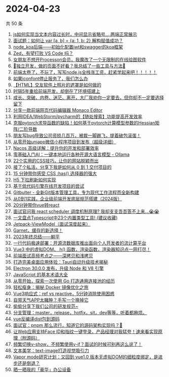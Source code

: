 # 2024-04-23

共 50 条

<!-- BEGIN JUEJIN -->
<!-- 最后更新时间 2024-04-23 00:01:24 +0800 -->
1. [js如何实现当文本内容过长时，中间显示省略号...,两端正常展示](https://juejin.cn/post/7329967013923962895)
1. [面试题：如何让 var [a, b] = {a: 1, b: 2} 解构赋值成功？](https://juejin.cn/post/7346512120639340607)
1. [node_koa后端——初始化配置jwt和swagger的koa框架](https://juejin.cn/post/7346959888008020002)
1. [Zed，有望打败 VS Code 吗？](https://juejin.cn/post/7359469421742473225)
1. [女朋友不想开Processon会员，我魔改了一个无限制的在线绘图软件](https://juejin.cn/post/7352090806453567500)
1. [🚀独立开发，做的页面不好看？我总结了一些工具与方法🚀](https://juejin.cn/post/7359854125912227894)
1. [前端太卷了，不玩了，写写node.js全栈涨工资，赶紧学起来吧！！！！！](https://juejin.cn/post/7343138637971734569)
1. [如果iconfont停止服务了，我们怎么办](https://juejin.cn/post/7340197367515578378)
1. [【HTML】交友软件上照片的遮罩是如何做的](https://juejin.cn/post/7333986476030935050)
1. [时隔5年重拾前端开发，却倒在了环境搭建上](https://juejin.cn/post/7327599804325052431)
1. [成长、突破、内卷、迷茫、离开，大厂我劝你一定要去，但你却不一定要选择留下](https://juejin.cn/post/7344970198619406377)
1. [分享一款前端网页代码编辑器 Monaco Editor](https://juejin.cn/post/7329353489678680103)
1. [利用IDEA/WebStorm/pycharm的【随处搜索】功能提高开发效率](https://juejin.cn/post/7346013730976825354)
1. [克服pytorch求导函数的缺陷！如何基于pytorch计算模型参数的Hessian矩阵/二阶导数](https://juejin.cn/post/7190655879140605989)
1. [朋友写bug导致公司资损几百万，被裁一脚踢飞，提着破包滚蛋！](https://juejin.cn/post/7359743113198157834)
1. [从零开始uniapp微信小程序项目到发布（超级详细）](https://juejin.cn/post/7248835844659839033)
1. [Nacos 高级详解：提升你的开发和部署效率](https://juejin.cn/post/7322733301668495375)
1. [零基础入门AI：一键本地运行各种开源大语言模型 - Ollama](https://juejin.cn/post/7340197367515414538)
1. [22个实用的CSS技巧，让你的网站脱颖而出](https://juejin.cn/post/7266745788536356879)
1. [接了个私活，分享下我是如何从 0 到 1 交付项目的](https://juejin.cn/post/7359764922727333939)
1. [15 分钟带你感受 CSS :has() 选择器的强大](https://juejin.cn/post/7349360925185802251)
1. [H5 下拉刷新如何实现](https://juejin.cn/post/7340836136208859174)
1. [基于低代码引擎在线开发项目的尝试](https://juejin.cn/post/7340172161627947071)
1. [Gitbulter - 全新Git版本管理工具，专为现代工作流程而全新构建](https://juejin.cn/post/7342787949250494498)
1. [从0到1实践，企业级前端开发底层规范搭建（2024版） ](https://juejin.cn/post/7345277549335642112)
1. [20分钟带你vue转react](https://juejin.cn/post/7359821247675596835)
1. [面试官问我 react scheduler 调度机制原理? 我却支支吾吾答不上来...😭😭](https://juejin.cn/post/7331135154209308687)
1. [一文盘点Typescript中23个内置类型工具! (建议收藏)](https://juejin.cn/post/7341669201009655845)
1. [Jetpack-ViewModel（面试深度起来）](https://juejin.cn/post/7344571269555126335)
1. [Garnet，缓存的新选择！](https://juejin.cn/post/7356044171244159002)
1. [2023年终总结——躺平](https://juejin.cn/post/7332479370802511881)
1. [一行代码极速部署：开源流数据库推出面向个人开发者的流计算平台](https://juejin.cn/post/7346373279542050853)
1. [Vue3 中的虚拟DOM、 h() 函数，渲染函数，渲染器知识点一网打尽！](https://juejin.cn/post/7282603229640687672)
1. [前端面试高频考点之——深拷贝和浅拷贝](https://juejin.cn/post/7345356037404590106)
1. [打造完美桌面应用体验：Tauri自动升级技术揭秘](https://juejin.cn/post/7326738921471016969)
1. [Electron 30.0.0 发布，升级 Node 和 V8 引擎](https://juejin.cn/post/7359505949318807564)
1. [ JavaScript 的基本术语大全](https://juejin.cn/post/7340531314884771878)
1. [从零开始，探索一次使用 Go 打造通用连接池的经历](https://juejin.cn/post/7359821944147230760)
1. [轻松瘦身：揭秘 Docker 镜像优化之旅](https://juejin.cn/post/7351662722906013736)
1. [Vue3响应式：ref vs reactive，5分钟消除使用困惑](https://juejin.cn/post/7353087285467873299)
1. [自带天气APP太臃肿？手写一个换掉它](https://juejin.cn/post/7351712561673076788)
1. [偷偷分享下我们公司的研发规范~](https://juejin.cn/post/7360486735798927396)
1. [分支管理：master，release，hotfix，sit，dev等等，听着都麻烦。](https://juejin.cn/post/7352075703859150899)
1. [vue反编译dist包到源码](https://juejin.cn/post/7359893196439207972)
1. [面试官：pnpm 那么流行，知道它的源码架构实现吗？🤡](https://juejin.cn/post/7358336719165128756)
1. [让Web应用支持Face ID和指纹一键登录，产品经理对我猛夸！速来看实现原理（附源码）](https://juejin.cn/post/7340081147866005554)
1. [频繁切换v-show，不频繁使用v-if？面试的时候可别再这么说了！](https://juejin.cn/post/7359541702049988623)
1. [文本美学：text-image打造视觉吸引力](https://juejin.cn/post/7359510120248786971)
1. [Vapor mode研究计划：又回到 vue1.0 版本无虚拟DOM的细粒度绑定，是进步还是倒退？](https://juejin.cn/post/7348464590160707636)
1. [晒一晒我的「豪华」办公设备](https://juejin.cn/post/7359893196438847524)
<!-- END JUEJIN -->